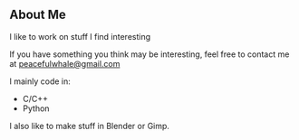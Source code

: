 ## About Me

I like to work on stuff I find interesting

If you have something you think may be interesting, feel free to contact me at <u>peacefulwhale@gmail.com</u>

I mainly code in:
- C/C++
- Python

I also like to make stuff in Blender or Gimp.
